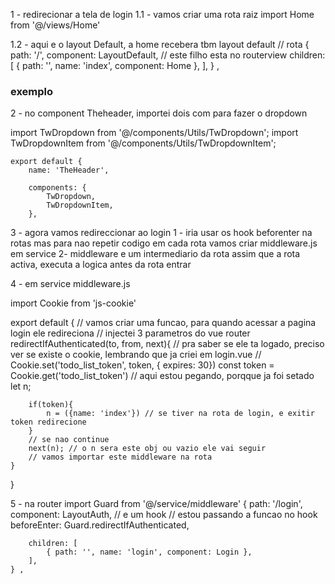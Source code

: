 1 - redirecionar a tela de login
 1.1 - vamos criar uma rota raiz
 import Home from '@/views/Home'

 1.2 - aqui e o layout Default, a home recebera tbm layout default
    // rota
    {
        path: '/', component: LayoutDefault,
        // este filho esta no routerview
        children: [
            { path: '', name: 'index', component: Home },
        ],
    } ,

### exemplo #####
<template> default.vue
    <div>
        <TheHeader /> este tem o cabecario

        <div class="px-3 py-10 md:px-10">
            <RouterView />
        </div>
    </div>
</template>

2 - no component Theheader, importei dois com para fazer o dropdown

import TwDropdown from '@/components/Utils/TwDropdown';
    import TwDropdownItem from '@/components/Utils/TwDropdownItem';

    export default {
        name: 'TheHeader',

        components: {
            TwDropdown,
            TwDropdownItem,
        },

3 - agora vamos redireccionar ao login
    1 - iria usar os hook beforenter na rotas mas para nao repetir codigo em cada rota 
    vamos criar middleware.js em service
     2- middleware e um intermediario da rota assim que a rota activa, executa a logica antes da rota entrar

4 - em service middleware.js

import Cookie from 'js-cookie'

export default {
    // vamos criar uma funcao, para quando acessar a pagina login ele redireciona
    // injectei 3 parametros do vue router
    redirectIfAuthenticated(to, from, next){
            // pra saber se ele ta logado, preciso ver se existe o cookie, lembrando que ja criei em login.vue
            //  Cookie.set('todo_list_token', token, { expires: 30})
    const token = Cookie.get('todo_list_token') // aqui estou pegando, porqque ja foi setado
    let n;

        if(token){
            n = ({name: 'index'}) // se tiver na rota de login, e exitir token redirecione
        }
        // se nao continue
        next(n); // o n sera este obj ou vazio ele vai seguir
        // vamos importar este middleware na rota
    }

}

5 - na router
import Guard from '@/service/middleware'
         {
        path: '/login', component: LayoutAuth,
        // e um hook
       // estou passando a funcao no hook
       beforeEnter: Guard.redirectIfAuthenticated,
       
        children: [
            { path: '', name: 'login', component: Login },
        ],
    } ,
